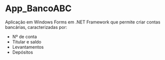 # App_BancoABC

Aplicação em Windows Forms em .NET Framework que permite criar contas bancárias, caracterizadas por:

* Nº de conta
* Titular e saldo
* Levantamentos
* Depósitos

